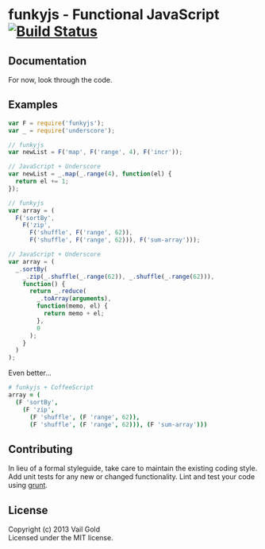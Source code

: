 # funkyjs - Functional JavaScript [![Build Status](https://secure.travis-ci.org/vail130/funkyjs.png)](http://travis-ci.org/vail130/funkyjs)

## Documentation
For now, look through the code.

## Examples

```js
var F = require('funkyjs');
var _ = require('underscore');

// funkyjs
var newList = F('map', F('range', 4), F('incr'));

// JavaScript + Underscore
var newList = _.map(_.range(4), function(el) {
  return el += 1;
});

// funkyjs
var array = (
  F('sortBy',
    F('zip',
      F('shuffle', F('range', 62)),
      F('shuffle', F('range', 62))), F('sum-array')));

// JavaScript + Underscore
var array = (
  _.sortBy(
    _.zip(_.shuffle(_.range(62)), _.shuffle(_.range(62))),
    function() {
      return _.reduce(
        _.toArray(arguments),
        function(memo, el) {
          return memo + el;
        },
        0
      );
    }
  )
);
```

Even better...
```coffee
# funkyjs + CoffeeScript
array = (
  (F 'sortBy',
    (F 'zip',
      (F 'shuffle', (F 'range', 62)),
      (F 'shuffle', (F 'range', 62))), (F 'sum-array')))
```

## Contributing
In lieu of a formal styleguide, take care to maintain the existing coding style. Add unit tests for any new or changed functionality. Lint and test your code using [grunt](https://github.com/gruntjs/grunt).

## License
Copyright (c) 2013 Vail Gold  
Licensed under the MIT license.
